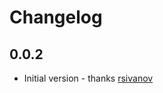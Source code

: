 # Changelog

## 0.0.2
* Initial version - thanks [rsivanov]


[rsivanov]: https://github.com/rsivanov

